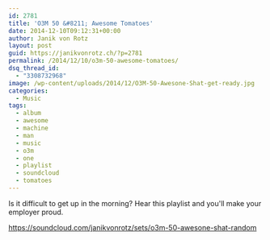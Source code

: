 ```yaml
---
id: 2781
title: 'O3M 50 &#8211; Awesome Tomatoes'
date: 2014-12-10T09:12:31+00:00
author: Janik von Rotz
layout: post
guid: https://janikvonrotz.ch/?p=2781
permalink: /2014/12/10/o3m-50-awesome-tomatoes/
dsq_thread_id:
  - "3308732968"
image: /wp-content/uploads/2014/12/O3M-50-Awesone-Shat-get-ready.jpg
categories:
  - Music
tags:
  - album
  - awesome
  - machine
  - man
  - music
  - o3m
  - one
  - playlist
  - soundcloud
  - tomatoes
---
```

Is it difficult to get up in the morning? Hear this playlist and you'll make your employer proud.

https://soundcloud.com/janikvonrotz/sets/o3m-50-awesone-shat-random